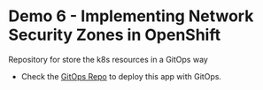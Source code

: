 # Demo 6 - Implementing Network Security Zones in OpenShift

Repository for store the k8s resources in a GitOps way

* Check the [GitOps Repo](https://github.com/RedHat-EMEA-SSA-Team/ns-gitops/tree/seczones) to deploy this app with GitOps.
